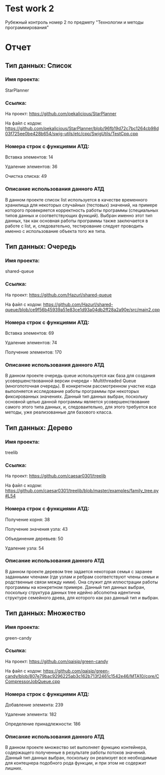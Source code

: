 # Test work 2
Рубежный контроль номер 2 по предмету "Технологии и методы программирования"

# Отчет

## Тип данных: Список
### Имя проекта: 
StarPlanner 
### Ссылка: 
На проект: https://github.com/pekalicious/StarPlanner

На файл с кодом: https://github.com/pekalicious/StarPlanner/blob/96fb19d72c7bc1264cb98d03f725ee0be428b654/swig-utils/etc/cpp/SwigUtils/TestCpp.cpp

### Номера строк с функциями АТД:
Вставка элементов:  14

Удаление элементов: 36 

Очистка списка:     49

### Описание использования данного АТД
  В данном проекте список list используется в качестве временного хранилища для некоторых случайных (тестовых) значений, на примере которого провекряется корректность работы программы (специальных типов данных и соответствующих функций). 
  Выбран именно этот тип данных, так как основная работы программы также заключается в работе с list, и, следовательно, тестирование следует проводить именно с использование объекта того же типа.


## Тип данных: Очередь
### Имя проекта: 
shared-queue
### Ссылка: 
На проект: https://github.com/Hazurl/shared-queue

На файл с кодом: https://github.com/Hazurl/shared-queue/blob/ce9f56b45939a51e83ce1d93a04db2ff28a2a90e/src/main2.cpp

### Номера строк с функциями АТД:
Вставка элементов:   69

Удаление элементов:  74

Получение элементов: 170

### Описание использования данного АТД
  В данном проекте очередь queue используется как база для создания усовершенствованной версии очереди - Multithreaded Queue (многопоточная очередь). В конкретном рассмотренном участке кода выполняется исследование работы программы при некоторых фиксированных значениях. 
  Данный тип данных выбран, поскольку основной целью данной программы является усовершенствование самого этого типа данных, и, следоваительно, для этого требуется все методы, уже реализованные для базового класса.  
  
  
  ## Тип данных: Дерево
### Имя проекта: 
treelib
### Ссылка: 
На проект: https://github.com/caesar0301/treelib

На файл с кодом: https://github.com/caesar0301/treelib/blob/master/examples/family_tree.py#L54

### Номера строк с функциями АТД:
Получение корня:         38

Получение значения узла: 43

Объединение деревьев:    50

Удаление узла:           54

### Описание использования данного АТД
  В данном проекте деревом tree задается некоторая семья с заранее заданными членами (где узлам и ребрам соответствуют члены семьи и родственные связи между ними). Она служит для иллюстрации работы программы на конкретном примере.
  Данный тип данных выбран, поскольку структура данных tree идейно абсолютна идентична структуре семейного древа, для которого как раз данный тип и выбран. 
  
  ## Тип данных: Множество
### Имя проекта: 
green-candy
### Ссылка: 
На проект: https://github.com/qaisjp/green-candy

На файл с кодом: https://github.com/qaisjp/green-candy/blob/807e79bac9296225ab3c162b713f2461c1542e46/MTA10/core/CCompressorJobQueue.cpp

### Номера строк с функциями АТД:
Добавление элемента:        239

Удаление элемента:          182

Определение принадлежности: 186

### Описание использования данного АТД
  В данном проекте множество set выполняет функцию контейнера, содержащего полученные в результате работы потоков значений.
  Данный тип данных выбран, поскольку он реализует все необходимые для контецнера подобного рода функции, и при этом не содержит лишних.

